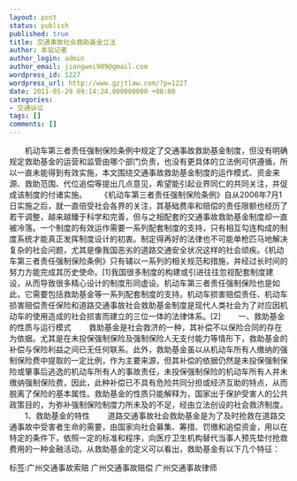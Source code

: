 ```yaml
---
layout: post
status: publish
published: true
title: 交通事故社会救助基金立法
author: 本站记者
author_login: admin
author_email: jiangwei909@gmail.com
wordpress_id: 1227
wordpress_url: http://www.gzjtlaw.com/?p=1227
date: 2011-05-29 09:14:24.000000000 +08:00
categories:
- 交通诉讼
tags: []
comments: []
---
```

　　机动车第三者责任强制保险条例中规定了交通事故救助基金制度，但没有明确规定救助基金的运营和监管由哪个部门负责，也没有更具体的立法例可供遵循，所以一直未能得到有效实施，本文围绕交通事故救助基金制度的运作模式、资金来源、救助范围、代位追偿等提出几点意见，希望能引起业界同仁的共同关注，并促成该制度的付诸实施。　　《机动车第三者责任强制保险条例》自从2006年7月1日实施之后，就一直倍受社会各界的关注，其基础费率和赔偿的责任限额也经历了若干调整，越来越臻于科学和完善，但与之相配套的交通事故救助基金制度却一直被冷落。一个制度的有效运作需要一系列配套制度的支持，只有相互勾连构成的制度系统才能真正发挥制度设计的初衷。制定得再好的法律也不可能单枪匹马地解决复杂的社会问题，尤其是像我国恶劣的道路交通安全状况这样的社会顽疾。《机动车第三者责任强制保险条例》只有辅以一系列的相关规范和措施，并经过长时间的努力方能完成其历史使命。[1]我国很多制度的构建或引进往往忽视配套制度建设，从而导致很多精心设计的制度形同虚设。机动车第三者责任强制保险也是如此，它需要包括救助基金等一系列配套制度的支持。机动车损害赔偿责任、机动车损害赔偿责任保险和道路交通事故社会救助基金制度是现代人类社会为了对应因机动车的使用造成的社会损害而建立的三位一体的法律体系。[2]　　一、救助基金的性质与运行模式　　救助基金是社会救济的一种，其补偿不以保险合同的存在为依据。尤其是在未投保强制保险及强制保险人无支付能力等情形下，救助基金的补偿与保险利益之间已无任何联系。此外，救助基金虽以从机动车所有人缴纳的强制保险费中提取的一定比例，作为主要来源，但其补偿的依据仍然是未投保强制保险或肇事后逃逸的机动车所有人的事故责任，未投保强制保险的机动车所有人并未缴纳强制保险费，因此，此种补偿已不具有危险共同分担或经济互助的特点，从而脱离了保险的基本属性。救助基金的性质只能解释为，国家出于保护受害人的公共政策目的，为弥补强制保险制度力所未及的不足，经由立法创设的社会救济制度。　　1、救助基金的特性　　道路交通事故社会救助基金是为了及时抢救在道路交通事故中受害者生命的需要，由国家向社会募集、筹措、罚缴和追偿资金，用以在特定的条件下，依照一定的标准和程序，向医疗卫生机构替代当事人预先垫付抢救费用的一种金融活动。从救助基金的定义可以看出，救助基金有以下几个特征：标签:广州交通事故索赔 广州交通事故赔偿 广州交通事故律师
